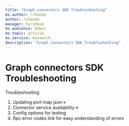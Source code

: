 ```yaml
---
title: "Graph connectors SDK Troubleshooting"
ms.author: rchanda
author: rchanda
manager: harshkum
ms.audience: Admin
ms.topic: article
ms.service: mssearch
description: "Graph connectors SDK Troubleshooting"
---
```


# Graph connectors SDK Troubleshooting

Troubleshooting

1. Updating port map json->
2. Connector service availability->
3. Config options for testing
4. Rpc error codes link for easy understanding of errors
